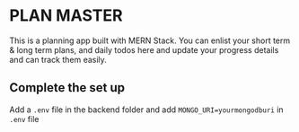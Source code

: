 # PLAN MASTER
This is a planning app built with MERN Stack. You can enlist your short term & long term plans, and daily todos here and update your progress details and can track them easily.

## Complete the set up
Add a `.env` file in the backend folder and add `MONGO_URI=yourmongodburi` in `.env` file